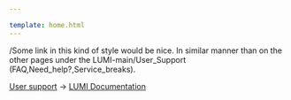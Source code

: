```yaml
---

template: home.html
---
```


[User-support-main]: https://www.lumi-supercomputer.eu/user-support/


[website-LUMI-mainpage]: https://lumi-supercomputer.eu/
[LUMI-docs-home]: https://docs.lumi-supercomputer.eu/

/Some link in this kind of style would be nice. In similar manner than on the other pages under the LUMI-main/User_Support (FAQ,Need_help?,Service_breaks).

[User support][User-support-main] -> [LUMI Documentation][LUMI-docs-home]

